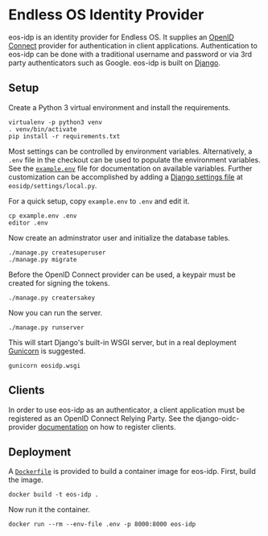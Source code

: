 # Endless OS Identity Provider

eos-idp is an identity provider for Endless OS. It supplies an [OpenID
Connect][openid-connect] provider for authentication in client
applications. Authentication to eos-idp can be done with a traditional
username and password or via 3rd party authenticators such as Google.
eos-idp is built on [Django][django].

[openid-connect]: https://openid.net/connect/
[django]: https://www.djangoproject.com/

## Setup

Create a Python 3 virtual environment and install the requirements.

```
virtualenv -p python3 venv
. venv/bin/activate
pip install -r requirements.txt
```

Most settings can be controlled by environment variables. Alternatively,
a `.env` file in the checkout can be used to populate the environment
variables. See the [`example.env`](example.env) file for documentation
on available variables. Further customization can be accomplished by
adding a [Django settings file][django-settings] at
`eosidp/settings/local.py`.

[django-settings]: https://docs.djangoproject.com/en/3.0/topics/settings/

For a quick setup, copy `example.env` to `.env` and edit it.

```
cp example.env .env
editor .env
```

Now create an adminstrator user and initialize the database tables.

```
./manage.py createsuperuser
./manage.py migrate
```

Before the OpenID Connect provider can be used, a keypair must be
created for signing the tokens.

```
./manage.py creatersakey
```

Now you can run the server.

```
./manage.py runserver
```

This will start Django's built-in WSGI server, but in a real deployment
[Gunicorn][gunicorn] is suggested.

```
gunicorn eosidp.wsgi
```

[gunicorn]: https://gunicorn.org/

## Clients

In order to use eos-idp as an authenticator, a client application must
be registered as an OpenID Connect Relying Party. See the
django-oidc-provider [documentation][relying-party] on how to register
clients.

[relying-party]: https://django-oidc-provider.readthedocs.io/en/latest/sections/relyingparties.html

## Deployment

A [`Dockerfile`](Dockerfile) is provided to build a container image for
eos-idp. First, build the image.

```
docker build -t eos-idp .
```

Now run it the container.

```
docker run --rm --env-file .env -p 8000:8000 eos-idp
```
